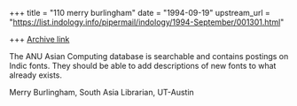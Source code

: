 +++
title = "110 merry burlingham"
date = "1994-09-19"
upstream_url = "https://list.indology.info/pipermail/indology/1994-September/001301.html"

+++
[Archive link](https://list.indology.info/pipermail/indology/1994-September/001301.html)

The ANU Asian Computing database is searchable and contains postings on
Indic fonts. They should be able to add descriptions of new fonts to what 
already exists.

Merry Burlingham, South Asia Librarian, UT-Austin





